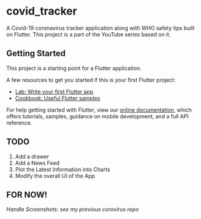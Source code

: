 # covid_tracker

A Covid-19 coronavirus tracker application along with WHO safety tips built on Flutter. This project is a part of the YouTube series based on it.

## Getting Started

This project is a starting point for a Flutter application.

A few resources to get you started if this is your first Flutter project:

- [Lab: Write your first Flutter app](https://flutter.dev/docs/get-started/codelab)
- [Cookbook: Useful Flutter samples](https://flutter.dev/docs/cookbook)

For help getting started with Flutter, view our
[online documentation](https://flutter.dev/docs), which offers tutorials,
samples, guidance on mobile development, and a full API reference.

## TODO
1. Add a drawer
2. Add a News Feed
3. Plot the Latest Information into Charts
4. Modify the overall UI of the App

## FOR NOW!
*Handle Screenshots: see my previous corovirus repo* 
